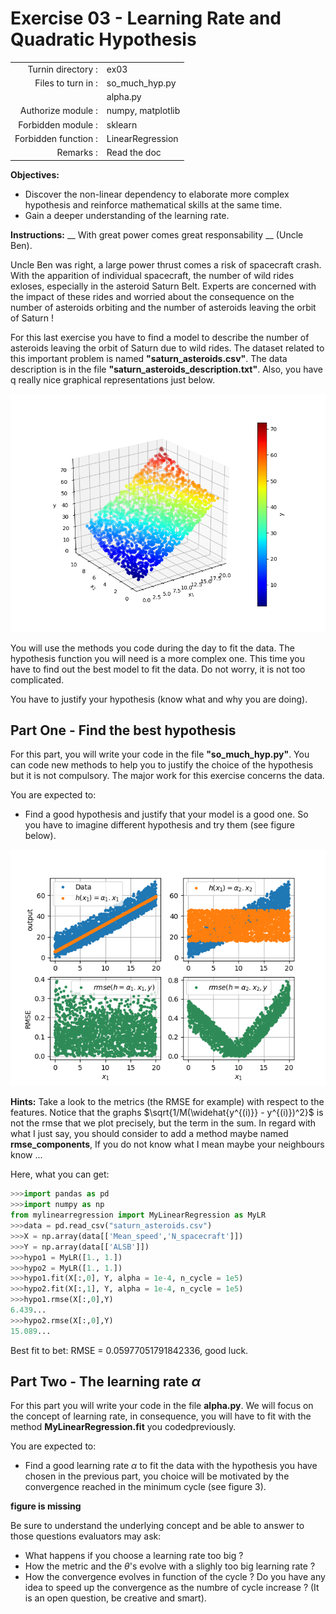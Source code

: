 # Exercise 03 - Learning Rate and Quadratic Hypothesis

|                         |                    |
| -----------------------:| ------------------ |
|   Turnin directory :    |  ex03              |
|   Files to turn in :    |  so_much_hyp.py    |
|                         |  alpha.py          |
|   Authorize module :    |  numpy, matplotlib |
|   Forbidden module :    |  sklearn           |
|   Forbidden function :  |  LinearRegression  |
|   Remarks :             |  Read the doc      |

**Objectives:** 

* Discover the non-linear dependency to elaborate more complex hypothesis and reinforce mathematical skills at the same time.
* Gain a deeper understanding of the learning rate.


**Instructions:**
__ With great power comes great responsability __ (Uncle Ben).

Uncle Ben was right, a large power thrust comes a risk of spacecraft crash.
With the apparition of individual spacecraft, the number of wild rides exloses, especially in the asteroid Saturn Belt.
Experts are concerned with the impact of these rides and worried about the consequence on the number of asteroids orbiting and the number of asteroids leaving the orbit of Saturn !

For this last exercise you have to find a model to describe the number of asteroids leaving the orbit of Saturn due to wild rides.
The dataset related to this important problem is named __"saturn_asteroids.csv"__. The data description is in the file __"saturn_asteroids_description.txt"__.
Also, you have q really nice graphical representations just below.

<img src="day01/assets/ex03_3Dplot_data.png" />

You will use the methods you code during the day to fit the data.
The hypothesis function you will need is a more complex one. This time you have to find out the best model to fit the data.
Do not worry, it is not too complicated.

You have to justify your hypothesis (know what and why you are doing).

## Part One - Find the best hypothesis

For this part, you will write your code in the file __"so_much_hyp.py"__.
You can code new methods to help you to justify the choice of the hypothesis but it is not compulsory.
The major work for this exercise concerns the data.

You are expected to:
* Find a good hypothesis and justify that your model is a good one. So you have to imagine different hypothesis and try them (see figure below).

<img src="day01/assets/ex03_hypo_test_part1.png" />

**Hints:**
Take a look to the metrics (the RMSE for example) with respect to the features.
Notice that the graphs $\sqrt{1/M(\widehat{y^{(i)}} - y^{(i)})^2}$ is not the rmse that we plot precisely, but the term in the sum.
In regard with what I just say, you should consider to add a method maybe named **rmse_components**, If you do not know what I mean maybe your neighbours know ...

Here, what you can get:
```python
>>>import pandas as pd
>>>import numpy as np
from mylinearregression import MyLinearRegression as MyLR
>>>data = pd.read_csv("saturn_asteroids.csv")
>>>X = np.array(data[['Mean_speed','N_spacecraft']])
>>>Y = np.array(data[['ALSB']])
>>>hypo1 = MyLR([1., 1.])
>>>hypo2 = MyLR([1., 1.])
>>>hypo1.fit(X[:,0], Y, alpha = 1e-4, n_cycle = 1e5)
>>>hypo2.fit(X[:,1], Y, alpha = 1e-4, n_cycle = 1e5)
>>>hypo1.rmse(X[:,0],Y)
6.439...
>>>hypo2.rmse(X[:,0],Y)
15.089...
```
Best fit to bet: RMSE = 0.05977051791842336, good luck.


## Part Two - The learning rate $\alpha$

For this part you will write your code in the file __alpha.py__.
We will focus on the concept of learning rate, in consequence, you will have to fit with the method __MyLinearRegression.fit__ you codedpreviously.

You are expected to:
* Find a good learning rate $\alpha$ to fit the data with the hypothesis you have chosen in the previous part, you choice will be motivated by the convergence reached in the minimum cycle (see figure 3).

__figure is missing__

Be sure to understand the underlying concept and be able to answer to those questions evaluators may ask:
* What happens if you choose a learning rate too big ?
* How the metric and the $\theta$'s evolve with a slighly too big learning rate ?
* How the convergence evolves in function of the cycle ? Do you have any idea to speed up the convergence as the numbre of cycle increase ? (It is an open question, be creative and smart).
